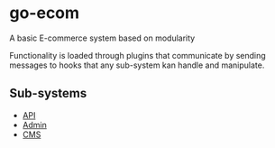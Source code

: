 # go-ecom

A basic E-commerce system based on modularity

Functionality is loaded through plugins that communicate by sending messages to hooks that any sub-system kan handle and manipulate.

## Sub-systems
* [API](https://github.com/codedv8/go-ecom-plugin-api)
* [Admin](https://github.com/codedv8/go-ecom-plugin-admin)
* [CMS](https://github.com/codedv8/go-ecom-plugin-cms)